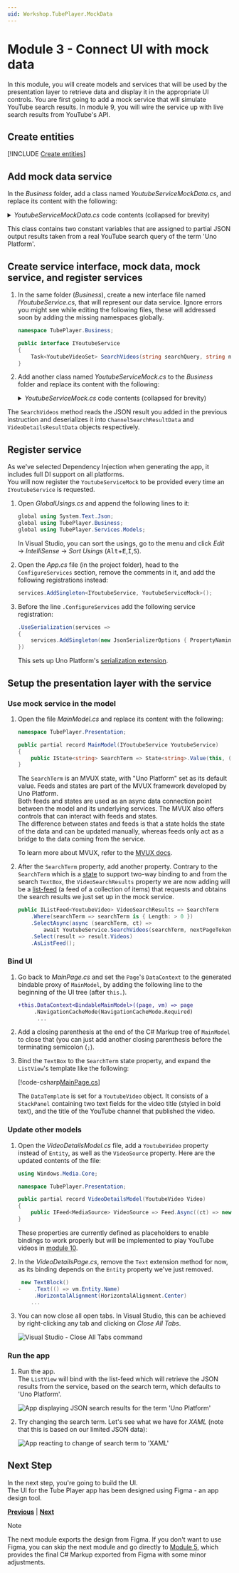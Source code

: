 ```yaml
---
uid: Workshop.TubePlayer.MockData
---
```


# Module 3 - Connect UI with mock data

In this module, you will create models and services that will be used by the presentation layer to retrieve data and display it in the appropriate UI controls. You are first going to add a mock service that will simulate YouTube search results. In module 9, you will wire the service up with live search results from YouTube's API.

## Create entities

[!INCLUDE [Create entities](create-entities.md)]

## Add mock data service

In the *Business* folder, add a class named *YoutubeServiceMockData.cs*, and replace its content with the following:

<details>
    <summary><i>YoutubeServiceMockData.cs</i> code contents (collapsed for brevity)</summary>

[!code-csharp[YoutubeServiceMockData.cs](YoutubeServiceMockData.cs)]
</details>

This class contains two constant variables that are assigned to partial JSON output results taken from a real YouTube search query of the term 'Uno Platform'.

## Create service interface, mock data, mock service, and register services

1. In the same folder (*Business*), create a new interface file named *IYoutubeService.cs*, that will represent our data service.
    Ignore errors you might see while editing the following files, these will addressed soon by adding the missing namespaces globally.

    ```csharp
    namespace TubePlayer.Business;

    public interface IYoutubeService
    {
        Task<YoutubeVideoSet> SearchVideos(string searchQuery, string nextPageToken, uint maxResult, CancellationToken ct);
    }
    ```

1. Add another class named *YoutubeServiceMock.cs* to the *Business* folder and replace its content with the following:

    <details>
        <summary><i>YoutubeServiceMock.cs</i> code contents (collapsed for brevity)</summary>

    [!code-csharp[YoutubeServiceMock.cs](YoutubeServiceMock.cs)]
    </details>

The `SearchVideos` method reads the JSON result you added in the previous instruction and deserializes it into `ChannelSearchResultData` and `VideoDetailsResultData` objects respectively.

## Register service

As we've selected Dependency Injection when generating the app, it includes full DI support on all platforms.  
You will now register the `YoutubeServiceMock` to be provided every time an `IYoutubeService` is requested.

1. Open *GlobalUsings.cs* and append the following lines to it:

    ```csharp
    global using System.Text.Json;
    global using TubePlayer.Business;
    global using TubePlayer.Services.Models;
    ```    

    In Visual Studio, you can sort the usings, go to the menu and click *Edit* → *IntelliSense* → *Sort Usings* (<kbd>Alt</kbd>+<kbd>E</kbd>,<kbd>I</kbd>,<kbd>S</kbd>).

1. Open the *App.cs* file (in the project folder), head to the `ConfigureServices` section, remove the comments in it, and add the following registrations instead:

    ```csharp
    services.AddSingleton<IYoutubeService, YoutubeServiceMock>();
    ```

1. Before the line `.ConfigureServices` add the following service registration:

    ```csharp
    .UseSerialization(services =>
    {
        services.AddSingleton(new JsonSerializerOptions { PropertyNamingPolicy = JsonNamingPolicy.CamelCase });
    })
    ```

    This sets up Uno Platform's [serialization extension](xref:Overview.Serialization).

## Setup the presentation layer with the service

### Use mock service in the model

1. Open the file *MainModel.cs* and replace its content with the following:

    ```csharp
    namespace TubePlayer.Presentation;
    
    public partial record MainModel(IYoutubeService YoutubeService)
    {
        public IState<string> SearchTerm => State<string>.Value(this, () => "Uno Platform");
    }
    ```

    The `SearchTerm` is an MVUX state, with "Uno Platform" set as its default value. Feeds and states are part of the MVUX framework developed by Uno Platform.  
    Both feeds and states are used as an async data connection point between the model and its underlying services. The MVUX also offers controls that can interact with feeds and states.  
    The difference between states and feeds is that a state holds the state of the data and can be updated manually, whereas feeds only act as a bridge to the data coming from the service.

    To learn more about MVUX, refer to the [MVUX docs](xref:Overview.Mvux.Overview).

1. After the `SearchTerm` property, add another property. Contrary to the `SearchTerm` which is a [state](xref:Overview.Mvux.States) to support two-way binding to and from the search `TextBox`, the `VideoSearchResults` property we are now adding will be a [list-feed](xref:Overview.Mvux.ListFeeds) (a feed of a collection of items) that requests and obtains the search results we just set up in the mock service.  

    ```csharp
    public IListFeed<YoutubeVideo> VideoSearchResults => SearchTerm
        .Where(searchTerm => searchTerm is { Length: > 0 })
        .SelectAsync(async (searchTerm, ct) =>
            await YoutubeService.SearchVideos(searchTerm, nextPageToken: string.Empty, maxResult: 30, ct))
        .Select(result => result.Videos)
        .AsListFeed();
    ```

### Bind UI

1. Go back to *MainPage.cs* and set the `Page`'s `DataContext` to the generated bindable proxy of `MainModel`, by adding the following line to the beginning of the UI tree (after `this.`).

    ```diff
    +this.DataContext<BindableMainModel>((page, vm) => page
         .NavigationCacheMode(NavigationCacheMode.Required)
          ...
    ```

1. Add a closing parenthesis at the end of the C# Markup tree of `MainModel` to close that (you can just add another closing parenthesis before the terminating semicolon (`;`).

1. Bind the `TextBox` to the `SearchTerm` state property, and expand the `ListView`'s template like the following:

    <!-- TODO: Ensure indented code-csharp renders properly -->
    [!code-csharp[MainPage.cs](MainPage.cs)]

    The `DataTemplate` is set for a `YoutubeVideo` object. It consists of a `StackPanel` containing two text fields for the video title (styled in bold text), and the title of the YouTube channel that published the video.

### Update other models

1. Open the *VideoDetailsModel.cs* file, add a `YoutubeVideo` property instead of `Entity`, as well as the `VideoSource` property.
    Here are the updated contents of the file:

    ```csharp
    using Windows.Media.Core;
    
    namespace TubePlayer.Presentation;
    
    public partial record VideoDetailsModel(YoutubeVideo Video)
    {
        public IFeed<MediaSource> VideoSource => Feed.Async((ct) => new ValueTask<MediaSource>());
    }
    ```

    These properties are currently defined as placeholders to enable bindings to work properly but will be implemented to play YouTube videos in [module 10](xref:Workshop.TubePlayer.MediaPlayer).

1. In the *VideoDetailsPage.cs*, remove the `Text` extension method for now, as its binding depends on the `Entity` property we've just removed.

    ```csharp
     new TextBlock()
    -    .Text(() => vm.Entity.Name)
         .HorizontalAlignment(HorizontalAlignment.Center)
        ...
    ```

1. You can now close all open tabs. In Visual Studio, this can be achieved by right-clicking any tab and clicking on *Close All Tabs*.

    ![Visual Studio - Close All Tabs command](close-all-tabs.jpg)

### Run the app

1. Run the app.  
  The `ListView` will bind with the list-feed which will retrieve the JSON results from the service, based on the search term, which defaults to 'Uno Platform'.

    ![App displaying JSON search results for the term 'Uno Platform'](ui-output-plain.jpg)

1. Try changing the search term. Let's see what we have for *XAML* (note that this is based on our limited JSON data):

    ![App reacting to change of search term to 'XAML'](ui-output-plain-searching.gif)

## Next Step

In the next step, you're going to build the UI.  
The UI for the Tube Player app has been designed using Figma - an app design tool.

**[Previous](xref:Workshop.TubePlayer.BasicLayout "Creating basic UI layout with C# Markup")** | **[Next](xref:Workshop.TubePlayer.Figma "Importing UI from Figma (optional)")**

> [!NOTE]  
> The next module exports the design from Figma. If you don't want to use Figma, you can skip the next module and go directly to [Module 5](xref:Workshop.TubePlayer.UI), which provides the final C# Markup exported from Figma with some minor adjustments.
